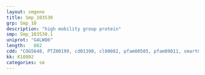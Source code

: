 ```yaml
---
layout: smgene
title: Smp_103530
grp: Smp_10
description: "high mobility group protein"
smp: Smp_103530.1
uniprot: "G4LWQ6"
length:   882
cdd: "COG5648, PTZ00199, cd01390, cl00082, pfam00505, pfam09011, smart00398"
kk: K10802
categories: sm
---
```

